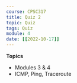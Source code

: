 ```yaml
---
course: CPSC317
title: Quiz 2
topic: Quiz
tags: Quiz
module: 4
date: [[2022-10-17]]
---
```



**Topics**
- Modules 3 & 4
- ICMP, Ping, Traceroute